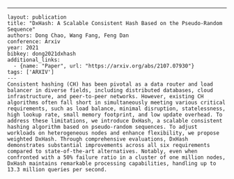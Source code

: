 ---
    layout: publication
    title: "DxHash: A Scalable Consistent Hash Based on the Pseudo-Random Sequence"
    authors: Dong Chao, Wang Fang, Feng Dan
    conference: Arxiv
    year: 2021
    bibkey: dong2021dxhash
    additional_links:
      - {name: "Paper", url: "https://arxiv.org/abs/2107.07930"}
    tags: ['ARXIV']
    ---
    Consistent hashing (CH) has been pivotal as a data router and load balancer in diverse fields, including distributed databases, cloud infrastructure, and peer-to-peer networks. However, existing CH algorithms often fall short in simultaneously meeting various critical requirements, such as load balance, minimal disruption, statelessness, high lookup rate, small memory footprint, and low update overhead. To address these limitations, we introduce DxHash, a scalable consistent hashing algorithm based on pseudo-random sequences. To adjust workloads on heterogeneous nodes and enhance flexibility, we propose weighted DxHash. Through comprehensive evaluations, DxHash demonstrates substantial improvements across all six requirements compared to state-of-the-art alternatives. Notably, even when confronted with a 50% failure ratio in a cluster of one million nodes, DxHash maintains remarkable processing capabilities, handling up to 13.3 million queries per second.